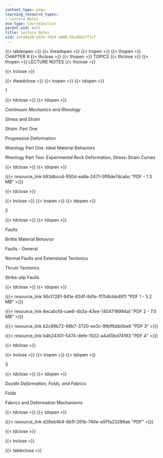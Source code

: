 ```yaml
---
content_type: page
learning_resource_types:
- Lecture Notes
ocw_type: CourseSection
parent_uid: null
title: Lecture Notes
uid: 2afd4e30-a936-7424-a008-56cdd627f3cf
---
```


{{< tableopen >}}
{{< theadopen >}}
{{< tropen >}}
{{< thopen >}}
CHAPTER #
{{< thclose >}}
{{< thopen >}}
TOPICS
{{< thclose >}}
{{< thopen >}}
LECTURE NOTES
{{< thclose >}}

{{< trclose >}}

{{< theadclose >}}
{{< tropen >}}
{{< tdopen >}}


1


{{< tdclose >}}
{{< tdopen >}}


_Continuum Mechanics and Rheology_

Stress and Strain

Strain: Part One

Progressive Deformation

Rheology Part One: Ideal Material Behaviors

Rheology Part Two: Experimental Rock Deformation, Stress-Strain Curves


{{< tdclose >}}
{{< tdopen >}}


({{< resource_link b93dbccd-950d-ea9a-2471-5ff8de7dcabc "PDF - 1.3 MB" >}})


{{< tdclose >}}

{{< trclose >}}
{{< tropen >}}
{{< tdopen >}}


2


{{< tdclose >}}
{{< tdopen >}}


_Faults_

Brittle Material Behavior

Faults - General

Normal Faults and Extensional Tectonics

Thrust Tectonics

Strike-slip Faults


{{< tdclose >}}
{{< tdopen >}}


({{< resource_link 56cf7281-941e-834f-8d1e-1f7b8cbb4911 "PDF 1 - 5.2 MB" >}})

({{< resource_link 8ecabcfd-cae6-4b2a-43ee-1404718994a1 "PDF 2 - 7.0 MB" >}})

({{< resource_link b2c89b72-68b7-3720-ee3c-9fbffbbb0be8 "PDF 3" >}})

({{< resource_link b4b24301-5474-defe-1022-a4a55bd74193 "PDF 4" >}})


{{< tdclose >}}

{{< trclose >}}
{{< tropen >}}
{{< tdopen >}}


3


{{< tdclose >}}
{{< tdopen >}}


_Ductile Deformation, Folds, and Fabrics_

Folds

Fabrics and Deformation Mechanisms


{{< tdclose >}}
{{< tdopen >}}


({{< resource_link d28eb4b4-6b1f-261b-740e-e97fa23286ab "PDF" >}})


{{< tdclose >}}

{{< trclose >}}

{{< tableclose >}}